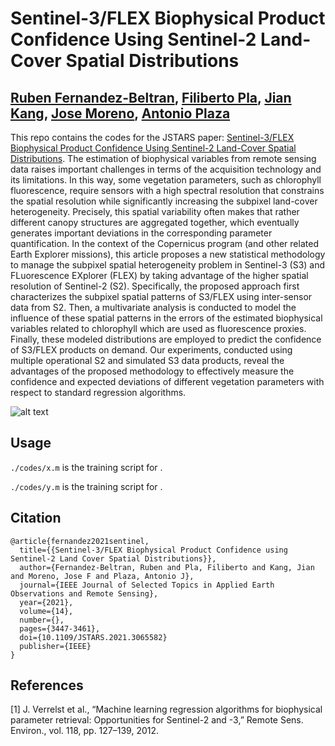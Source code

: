 # Sentinel-3/FLEX Biophysical Product Confidence Using Sentinel-2 Land-Cover Spatial Distributions

[Ruben Fernandez-Beltran](https://scholar.google.es/citations?user=pdzJmcQAAAAJ&hl=es), [Filiberto Pla](https://scholar.google.es/citations?user=mSSPcAMAAAAJ&hl=es), [Jian Kang](https://github.com/jiankang1991), [Jose Moreno](https://www.researchgate.net/profile/Jose-Moreno-39), [Antonio Plaza](https://www.umbc.edu/rssipl/people/aplaza/)
---

This repo contains the codes for the JSTARS paper: [Sentinel-3/FLEX Biophysical Product Confidence Using Sentinel-2 Land-Cover Spatial Distributions](https://ieeexplore.ieee.org/abstract/document/9376247). The estimation of biophysical variables from remote sensing data raises important challenges in terms of the acquisition technology and its limitations. In this way, some vegetation parameters, such as chlorophyll fluorescence, require sensors with a high spectral resolution that constrains the spatial resolution while significantly increasing the subpixel land-cover heterogeneity. Precisely, this spatial variability often makes that rather different canopy structures are aggregated together, which eventually generates important deviations in the corresponding parameter quantification. In the context of the Copernicus program (and other related Earth Explorer missions), this article proposes a new statistical methodology to manage the subpixel spatial heterogeneity problem in Sentinel-3 (S3) and FLuorescence EXplorer (FLEX) by taking advantage of the higher spatial resolution of Sentinel-2 (S2). Specifically, the proposed approach first characterizes the subpixel spatial patterns of S3/FLEX using inter-sensor data from S2. Then, a multivariate analysis is conducted to model the influence of these spatial patterns in the errors of the estimated biophysical variables related to chlorophyll which are used as fluorescence proxies. Finally, these modeled distributions are employed to predict the confidence of S3/FLEX products on demand. Our experiments, conducted using multiple operational S2 and simulated S3 data products, reveal the advantages of the proposed methodology to effectively measure the confidence and expected deviations of different vegetation parameters with respect to standard regression algorithms.


![alt text](./Selection_004.png)


## Usage

`./codes/x.m` is the training script for .

`./codes/y.m` is the training script for .

## Citation

```
@article{fernandez2021sentinel,
  title={{Sentinel-3/FLEX Biophysical Product Confidence using Sentinel-2 Land Cover Spatial Distributions}},
  author={Fernandez-Beltran, Ruben and Pla, Filiberto and Kang, Jian and Moreno, Jose F and Plaza, Antonio J},
  journal={IEEE Journal of Selected Topics in Applied Earth Observations and Remote Sensing},
  year={2021},
  volume={14},
  number={},
  pages={3447-3461},
  doi={10.1109/JSTARS.2021.3065582}
  publisher={IEEE}
}
```

## References

[1] J. Verrelst et al., “Machine learning regression algorithms for biophysical parameter retrieval: Opportunities for Sentinel-2 and -3,” Remote Sens. Environ., vol. 118, pp. 127–139, 2012.



